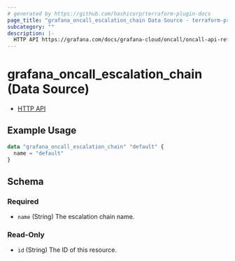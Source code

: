 ```yaml
---
# generated by https://github.com/hashicorp/terraform-plugin-docs
page_title: "grafana_oncall_escalation_chain Data Source - terraform-provider-grafana"
subcategory: ""
description: |-
  HTTP API https://grafana.com/docs/grafana-cloud/oncall/oncall-api-reference/escalation_chains/
---
```


# grafana_oncall_escalation_chain (Data Source)

* [HTTP API](https://grafana.com/docs/grafana-cloud/oncall/oncall-api-reference/escalation_chains/)

## Example Usage

```terraform
data "grafana_oncall_escalation_chain" "default" {
  name = "default"
}
```

<!-- schema generated by tfplugindocs -->
## Schema

### Required

- `name` (String) The escalation chain name.

### Read-Only

- `id` (String) The ID of this resource.



